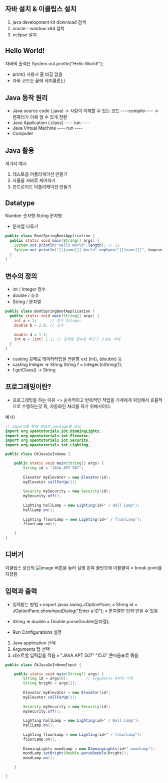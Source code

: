 ## 자바 설치 & 이클립스 설치

1. java development kit download 검색
2. oracle - window x64 설치
3. eclipse 설치


## Hello World!
자바의 출력은 System.out.println("Hello World!");
* print() 사용시 줄 바꿈 없음
* 자바 코드는 끝에 세미콜론(;)

## Java 동작 원리
* Java source code (.java) -> 사람이 이해할 수 있는 코드
----compile----            -> 컴퓨터가 이해 할 수 있게 전환
* Java Application (.class)
----  run  ----
* Java Virtual Machine
----  run  ----
* Computer

## Java 활용
세가지 예시
1. 데스트콥 어플리케이션 만들기
2. 사물을 자바로 제어하기
3. 안드로이드 어플리케이션 만들기

## Datatype
Number 숫자형
String 문자형
* 문자열 다루기
```java
public class BootSpringBootApplication {
  public static void main(String[] args) {
    System.out.println("Hello World".length); // 11
    System.out.println("[[[name]]] World".replace("[[[name]]]", bogeun); //bogeun World
  }
}
```

## 변수의 정의
* int    / Integer 정수
* double / 소수
* String / 문자열
```java
public class BootSpringBootApplication {
  public static void main(String[] args) {
    int a = 1;      // 정수 Integer
    double b = 2.0; // 소수
    
    double d = 1.1;
    int e = (int) 1.1; // 강제로 정수로 바꾸고 소수는 삭제
  }
}
```
* casting 강제로 데이터타입을 변환함 ex) (int), (double) 등
* casting Integer => String
String f = Integer.toString(1);
* f.getClass() -> String

## 프로그래밍이란?
* 프로그래밍을 하는 이유
=> 순차적이고 반복적인 작업을 기계에게 위임해서 효율적으로 수행하는것
즉, 자동화된 처리를 하기 위해서이다.

예시)
```java
// import를 통해 필요한 package를 로딩
import org.opentutorials.iot.DimmingLights; 
import org.opentutorials.iot.Elevator;
import org.opentutorials.iot.Security;
import org.opentutorials.iot.Lighting;

public class OkJavaGoInHome {

	public static void main(String[] args) {
		String id = "JAVA APT 507";
		
		Elevator myElevator = new Elevator(id);
		myElevator.callForUp(1);
		
		Security mySecurity = new Security(id);
		mySecurity.off();
		
		Lighting hallLamp = new Lighting(id+" / Hall Lamp");
		hallLamp.on();
		
		Lighting floorLamp = new Lighting(id+" / floorLamp");
		floorLamp.on();

	}
}
```

## 디버거
이클립스 상단의 ![image](https://user-images.githubusercontent.com/95890510/175848628-02cf37dc-6973-456c-b4d3-e2469881d67b.png) 버튼을 눌러 실행
왼쪽 줄번호에 더블클릭 = break point를 지정함

## 입력과 출력
* 입력받는 방법
» import javax.swing.JOptionPane;
» String id = JOptionPane.showInputDialog("Enter a ID");
» 문자열만 입력 받을 수 있음

* String => double
» Double.parseDouble(문자열);

* Run Configurations 설정
1. Java application 선택
2. Arguments 탭 선택
3. 테스트할 입력값을 적음
» "JAVA APT 507" "15.0" 큰따옴표로 묶음
```java
public class OkJavaGoInHomeInput {

	public static void main(String[] args) {
		String id = args[0];        // arguments 0부터 시작
		String bright = args[1];
		
		Elevator myElevator = new Elevator(id);
		myElevator.callForUp(1);
		
		Security mySecurity = new Security(id);
		mySecurity.off();
		
		Lighting hallLamp = new Lighting(id+" / Hall Lamp");
		hallLamp.on();
		
		Lighting floorLamp = new Lighting(id+" / floorLamp");
		floorLamp.on();
		
		DimmingLights moodLamp = new DimmingLights(id+" moodLamp");
		moodLamp.setBright(Double.parseDouble(bright));
		moodLamp.on();

	}

}
```
